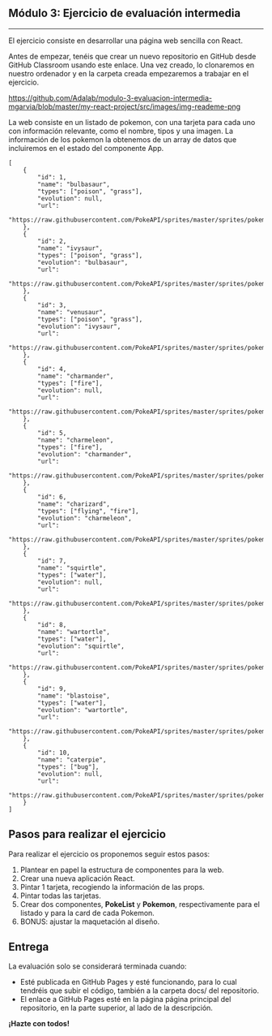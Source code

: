 Módulo 3: Ejercicio de evaluación intermedia
-
___

El ejercicio consiste en desarrollar una página web sencilla con React.

Antes de empezar, tenéis que crear un nuevo repositorio en GitHub desde GitHub Classroom usando este
enlace. Una vez creado, lo clonaremos en nuestro ordenador y en la carpeta creada empezaremos a trabajar
en el ejercicio.

https://github.com/Adalab/modulo-3-evaluacion-intermedia-mgarvia/blob/master/my-react-project/src/images/img-reademe-png   

La web consiste en un listado de pokemon, con una tarjeta para cada uno con información relevante, como el
nombre, tipos y una imagen. La información de los pokemon la obtenemos de un array de datos que
incluiremos en el estado del componente App.

    [
        {
            "id": 1,
            "name": "bulbasaur",
            "types": ["poison", "grass"],
            "evolution": null,
            "url":
            "https://raw.githubusercontent.com/PokeAPI/sprites/master/sprites/pokemon/1.png"
        },
        {
            "id": 2,
            "name": "ivysaur",
            "types": ["poison", "grass"],
            "evolution": "bulbasaur",
            "url":
            "https://raw.githubusercontent.com/PokeAPI/sprites/master/sprites/pokemon/2.png"
        },
        {
            "id": 3,
            "name": "venusaur",
            "types": ["poison", "grass"],
            "evolution": "ivysaur",
            "url":
            "https://raw.githubusercontent.com/PokeAPI/sprites/master/sprites/pokemon/3.png"
        },
        {
            "id": 4,
            "name": "charmander",
            "types": ["fire"],
            "evolution": null,
            "url":
            "https://raw.githubusercontent.com/PokeAPI/sprites/master/sprites/pokemon/4.png"
        },
        {
            "id": 5,
            "name": "charmeleon",
            "types": ["fire"],
            "evolution": "charmander",
            "url":
            "https://raw.githubusercontent.com/PokeAPI/sprites/master/sprites/pokemon/5.png"
        },
        {
            "id": 6,
            "name": "charizard",
            "types": ["flying", "fire"],
            "evolution": "charmeleon",
            "url":
            "https://raw.githubusercontent.com/PokeAPI/sprites/master/sprites/pokemon/6.png"
        },
        {
            "id": 7,
            "name": "squirtle",
            "types": ["water"],
            "evolution": null,
            "url":
            "https://raw.githubusercontent.com/PokeAPI/sprites/master/sprites/pokemon/7.png"
        },
        {
            "id": 8,
            "name": "wartortle",
            "types": ["water"],
            "evolution": "squirtle",
            "url":
            "https://raw.githubusercontent.com/PokeAPI/sprites/master/sprites/pokemon/8.png"
        },
        {
            "id": 9,
            "name": "blastoise",
            "types": ["water"],
            "evolution": "wartortle",
            "url":
            "https://raw.githubusercontent.com/PokeAPI/sprites/master/sprites/pokemon/9.png"
        },
        {
            "id": 10,
            "name": "caterpie",
            "types": ["bug"],
            "evolution": null,
            "url":
            "https://raw.githubusercontent.com/PokeAPI/sprites/master/sprites/pokemon/10.png"
        }
    ]


Pasos para realizar el ejercicio
-

Para realizar el ejercicio os proponemos seguir estos pasos:
1. Plantear en papel la estructura de componentes para la web.
2. Crear una nueva aplicación React.
3. Pintar 1 tarjeta, recogiendo la información de las props.
4. Pintar todas las tarjetas.
5. Crear dos componentes, **PokeList** y **Pokemon**, respectivamente para el listado y para la card de cada
Pokemon.
6. BONUS: ajustar la maquetación al diseño.

Entrega
-
La evaluación solo se considerará terminada cuando:

- Esté publicada en GitHub Pages y esté funcionando, para lo cual tendréis que subir el código, también
a la carpeta docs/ del repositorio.
- El enlace a GitHub Pages esté en la página página principal del repositorio, en la parte superior, al lado
de la descripción.

**¡Hazte con todos!**
